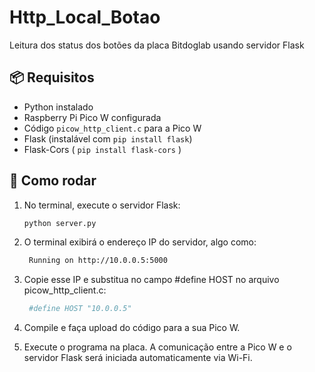 # Http_Local_Botao
Leitura dos status dos botões da placa Bitdoglab usando servidor Flask

## 📦 Requisitos

- Python instalado
- Raspberry Pi Pico W configurada
- Código `picow_http_client.c` para a Pico W
- Flask (instalável com `pip install flask`)
- Flask-Cors ( `pip install flask-cors` )

## 🚀 Como rodar

1. No terminal, execute o servidor Flask:

   ```bash
   python server.py

2. O terminal exibirá o endereço IP do servidor, algo como:
   ```bash
    Running on http://10.0.0.5:5000

3. Copie esse IP e substitua no campo #define HOST no arquivo picow_http_client.c:
   ```bash
    #define HOST "10.0.0.5"

4. Compile e faça upload do código para a sua Pico W.

5. Execute o programa na placa. A comunicação entre a Pico W e o servidor Flask será iniciada automaticamente via Wi-Fi.
